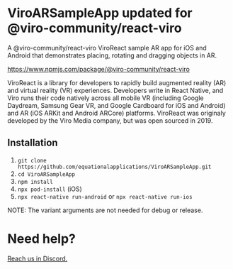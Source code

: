 # ViroARSampleApp updated for @viro-community/react-viro

A @viro-community/react-viro ViroReact sample AR app for iOS and Android that demonstrates placing, rotating and dragging objects in AR.

https://www.npmjs.com/package/@viro-community/react-viro

ViroReact is a library for developers to rapidly build augmented reality (AR) and virtual reality (VR) experiences. Developers write in React Native, and Viro runs their code natively across all mobile VR (including Google Daydream, Samsung Gear VR, and Google Cardboard for iOS and Android) and AR (iOS ARKit and Android ARCore) platforms. ViroReact was originaly developed by the Viro Media company, but was open sourced in 2019.

## Installation

1. `git clone https://github.com/equationalapplications/ViroARSampleApp.git`
2. `cd ViroARSampleApp`
3. `npm install`
4. `npx pod-install` (iOS)
5. `npx react-native run-android` or `npx react-native run-ios`

NOTE: The variant arguments are not needed for debug or release.


# Need help?
[Reach us in Discord.](https://discord.gg/YfxDBGTxvG)